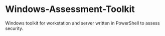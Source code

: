 # Windows-Assessment-Toolkit
Windows toolkit for workstation and server written in PowerShell to assess security.
